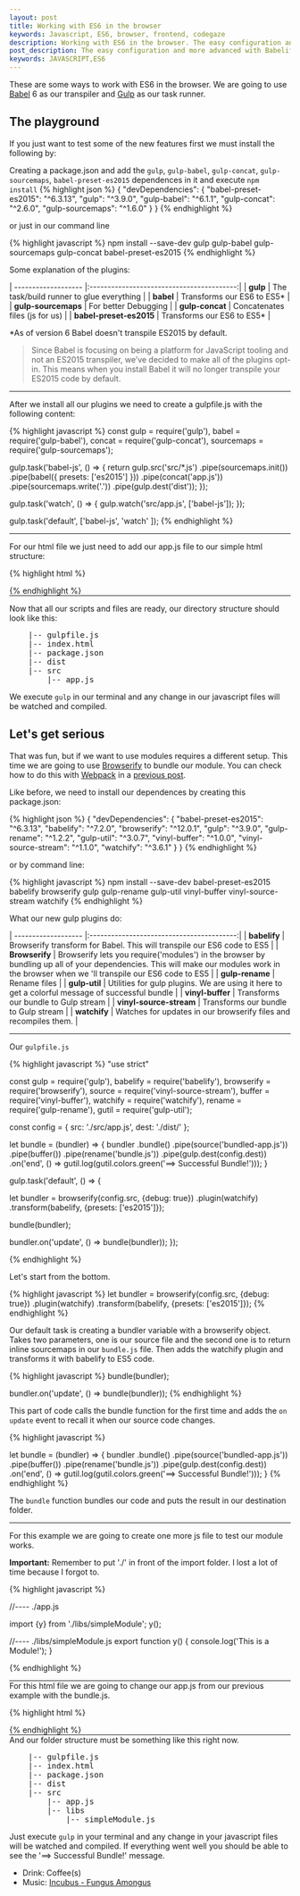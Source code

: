 ```yaml
---
layout: post
title: Working with ES6 in the browser
keywords: Javascript, ES6, browser, frontend, codegaze
description: Working with ES6 in the browser. The easy configuration and more advanced with Babelify, Browserify and Watchify.
post_description: The easy configuration and more advanced with Babelify, Browserify and Watchify
keywords: JAVASCRIPT,ES6
---
```


These are some ways to work with ES6 in the browser. We are going to use [Babel](http://babeljs.io/) 6 as our transpiler and [Gulp](http://gulpjs.com/) as our task runner.

## The playground

If you just want to test some of the new features first we must install the following by:

Creating a package.json and add the `gulp`, `gulp-babel`, `gulp-concat`, `gulp-sourcemaps`, `babel-preset-es2015` dependences in it and execute `npm install`
{% highlight json %}
{
  "devDependencies": {
    "babel-preset-es2015": "^6.3.13",
    "gulp": "^3.9.0",
    "gulp-babel": "^6.1.1",
    "gulp-concat": "^2.6.0",
    "gulp-sourcemaps": "^1.6.0"
  }
}
{% endhighlight %}

or just in our command line 

{% highlight javascript %}
npm install --save-dev gulp gulp-babel gulp-sourcemaps gulp-concat babel-preset-es2015
{% endhighlight %}

Some explanation of the plugins:

| ------------------- |:-----------------------------------------:|
| **gulp**                | The task/build runner to glue everything  |
| **babel**               | Transforms our ES6 to ES5*                |
| **gulp-sourcemaps**     | For better Debugging                      |
| **gulp-concat**         | Concatenates files (js for us)            |
| **babel-preset-es2015** | Transforms our ES6 to ES5*                |

*As of version 6 Babel doesn't transpile ES2015 by default.

>Since Babel is focusing on being a platform for JavaScript tooling and not an ES2015 transpiler, we’ve decided to make all of the plugins opt-in. This means when you install Babel it will no longer transpile your ES2015 code by default.

<hr class="post__separator"/>

After we install all our plugins we need to create a gulpfile.js with the following content:

{% highlight javascript %}
const gulp = require('gulp'),
      babel = require('gulp-babel'),
      concat = require('gulp-concat'),
      sourcemaps = require('gulp-sourcemaps');

gulp.task('babel-js', () => {
  return gulp.src('src/*.js')
    .pipe(sourcemaps.init())
    .pipe(babel({
        presets: ['es2015']
    }))
    .pipe(concat('app.js'))
    .pipe(sourcemaps.write('.'))
    .pipe(gulp.dest('dist'));
});

gulp.task('watch', () => {
  gulp.watch('src/app.js', ['babel-js']);
});

gulp.task('default', ['babel-js', 'watch' ]);
{% endhighlight %}

<hr class="post__separator"/>

For our html file we just need to add our app.js file to our simple html structure:

{% highlight html %}
<!DOCTYPE html>
<html lang="en">
<head>
  <meta charset="UTF-8">
  <title>ES6 Browser Starter</title>
</head>
<body>
  
<script src="./dist/app.js"></script>
</body>
</html>  
{% endhighlight %}

<hr class="post__separator"/>

Now that all our scripts and files are ready, our directory structure should look like this:

<pre>
    |-- gulpfile.js
    |-- index.html
    |-- package.json
    |-- dist
    |-- src
        |-- app.js
</pre>

We execute ```gulp``` in our terminal and any change in our javascript files will be watched and compiled.

## Let's get serious

That was fun, but if we want to use modules requires a different setup. This time we are going to use [Browserify](http://browserify.org/) to bundle our module. You can check how to do this with [Webpack](https://webpack.github.io/) in a [previous post](http://codegaze.github.io/2015/12/27/create-an-es6-module/).

Like before, we need to install our dependences by creating this package.json:

{% highlight json %}
{
  "devDependencies": {
    "babel-preset-es2015": "^6.3.13",
    "babelify": "^7.2.0",
    "browserify": "^12.0.1",
    "gulp": "^3.9.0",
    "gulp-rename": "^1.2.2",
    "gulp-util": "^3.0.7",
    "vinyl-buffer": "^1.0.0",
    "vinyl-source-stream": "^1.1.0",
    "watchify": "^3.6.1"
  }
}
{% endhighlight %}

or by command line:

{% highlight javascript %}
npm install --save-dev babel-preset-es2015 babelify browserify gulp gulp-rename gulp-util vinyl-buffer vinyl-source-stream watchify
{% endhighlight %}

What our new gulp plugins do:

| ------------------- |:-----------------------------------------:|
| **babelify**            | Browserify transform for Babel. This will transpile our ES6 code to ES5                         |
| **Browserify**          | Browserify lets you require('modules') in the browser by bundling up all of your dependencies. This will make our modules work in the browser when we 'll transpile our ES6 code to ES5                                                                       |
| **gulp-rename**         | Rename files                                                                                    |
| **gulp-util**           | Utilities for gulp plugins. We are using it here to get a colorful message of successful bundle |
| **vinyl-buffer**        | Transforms our bundle to Gulp stream                                                            |
| **vinyl-source-stream** | Transforms our bundle to Gulp stream                                                            |
| **watchify**            | Watches for updates in our browserify files and recompiles them.                                |

<hr class="post__separator"/>

Our `gulpfile.js`

{% highlight javascript %}
"use strict"

const gulp = require('gulp'),
      babelify = require('babelify'),
      browserify = require('browserify'),
      source = require('vinyl-source-stream'),
      buffer = require('vinyl-buffer'),
      watchify = require('watchify'),
      rename = require('gulp-rename'),
      gutil = require('gulp-util');


const config = {
        src: './src/app.js',
        dest: './dist/'
      };

let bundle = (bundler) => {
  bundler
    .bundle()
    .pipe(source('bundled-app.js'))
    .pipe(buffer())
    .pipe(rename('bundle.js'))
    .pipe(gulp.dest(config.dest))
    .on('end', () => gutil.log(gutil.colors.green('==> Successful Bundle!')));
}

gulp.task('default', () => {

  let bundler = browserify(config.src, {debug: true})
                  .plugin(watchify) 
                  .transform(babelify, {presets: ['es2015']}); 

  bundle(bundler);

  bundler.on('update', () => bundle(bundler));
});

{% endhighlight %}

Let's start from the bottom.

{% highlight javascript %}
  let bundler = browserify(config.src, {debug: true})
                  .plugin(watchify) 
                  .transform(babelify, {presets: ['es2015']}); 
{% endhighlight %}

Our default task is creating a bundler variable with a browserify object. Takes two parameters, one is our source file and the second one is to return inline sourcemaps in our `bundle.js` file. Then adds the watchify plugin and transforms it with babelify to ES5 code.

{% highlight javascript %}
  bundle(bundler);

  bundler.on('update', () => bundle(bundler));
{% endhighlight %}

This part of code calls the bundle function for the first time and adds the `on update` event to recall it when our source code changes.

{% highlight javascript %}

let bundle = (bundler) => {
  bundler
    .bundle()
    .pipe(source('bundled-app.js'))
    .pipe(buffer())
    .pipe(rename('bundle.js'))
    .pipe(gulp.dest(config.dest))
    .on('end', () => gutil.log(gutil.colors.green('==> Successful Bundle!')));
}
{% endhighlight %}

The ```bundle``` function bundles our code and puts the result in our destination folder.

<hr class="post__separator"/>

For this example we are going to create one more js file to test our module works. 

**Important:** Remember to put './' in front of the import folder. I lost a lot of time because I forgot to.

{% highlight javascript %}

  //---- ./app.js

  import {y} from './libs/simpleModule';
  y();
  
  //---- ./libs/simpleModule.js
  export function y() {
    console.log('This is a Module!');
  }

{% endhighlight %}

<hr class="post__separator"/>
For this html file we are going to change our app.js from our previous example with the bundle.js.

{% highlight html %}
<!DOCTYPE html>
<html lang="en">
<head>
  <meta charset="UTF-8">
  <title>ES6 Browser Modules</title>
</head>
<body>
  
<script src="./dist/bundle.js"></script>
</body>
</html>  
{% endhighlight %}
<hr class="post__separator"/>
And our folder structure must be something like this right now.
<pre>
    |-- gulpfile.js
    |-- index.html
    |-- package.json
    |-- dist
    |-- src
        |-- app.js
        |-- libs
            |-- simpleModule.js
</pre>

Just execute ```gulp``` in your terminal and any change in your javascript files will be watched and compiled. If everything went well you should be able to see the '==> Successful Bundle!' message.


<div class="happy-hour">
  <ul>
    <li>Drink: Coffee(s)</li>
    <li>Music: <a href="https://www.youtube.com/watch?v=9L5ya3xRA58" target="_blank">Incubus - Fungus Amongus</a></li>
  </ul>
</div>

<style>
  table tr td:first-child {
    width: 30%;
  }
  .post__separator {
    border: 0;
    margin: 0;
    color: #E4E4E4;
  }
  .post__separator:before {
    content: '•••';
    margin: 0 45%;
    font-size: 2em;
  }
</style>